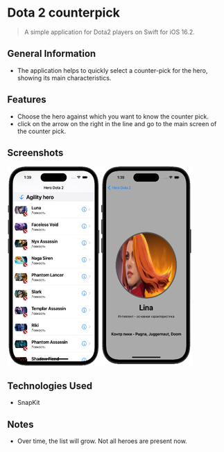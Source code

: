 # Dota 2 counterpick
> A simple application for Dota2 players on Swift for iOS 16.2.
## General Information
- The application helps to quickly select a counter-pick for the hero, showing its main characteristics.

## Features
- Choose the hero against which you want to know the counter pick.
- click on the arrow on the right in the line and go to the main screen of the counter pick.

## Screenshots
<img src="https://github.com/SergeyKykhov/HeroTableD2/blob/develop/Screenshots/1.png" width="214" height="463"><img src="https://github.com/SergeyKykhov/HeroTableD2/blob/develop/Screenshots/2.png" width="214" height="463">

## Technologies Used
- SnapKit

## Notes
- Over time, the list will grow. Not all heroes are present now.




